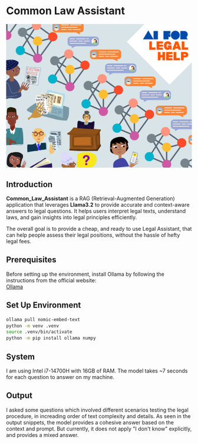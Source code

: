 # Common Law Assistant

![image](ai-for-legal-help.png)


## Introduction

**Common_Law_Assistant** is a RAG (Retrieval-Augmented Generation) application that leverages **Llama3.2** to provide accurate and context-aware answers to legal questions. It helps users interpret legal texts, understand laws, and gain insights into legal principles efficiently.  

The overall goal is to provide a cheap, and ready to use Legal Assistant, that can help people assess their legal positions, without the hassle of hefty legal fees.


## Prerequisites

Before setting up the environment, install Ollama by following the instructions from the official website:  
[Ollama](https://ollama.com/)

## Set Up Environment

```sh
ollama pull nomic-embed-text
python -m venv .venv
source .venv/bin/activate
python -m pip install ollama numpy
```
## System
I am using Intel i7-14700H with 16GB of RAM. The model takes ~7 seconds for each question to answer on my machine.

## Output

I asked some questions which involved different scenarios testing the legal procedure, in increading order of text complexity and details. 
As seen in the output snippets, the model provides a cohesive answer based on the context and prompt. But currently, it does not apply "I don't know" explicitly, and provides a mixed answer.
